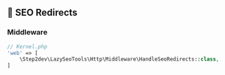 ## 🔁 SEO Redirects

### Middleware

```php
// Kernel.php
'web' => [
    \Step2dev\LazySeoTools\Http\Middleware\HandleSeoRedirects::class,
]
```
